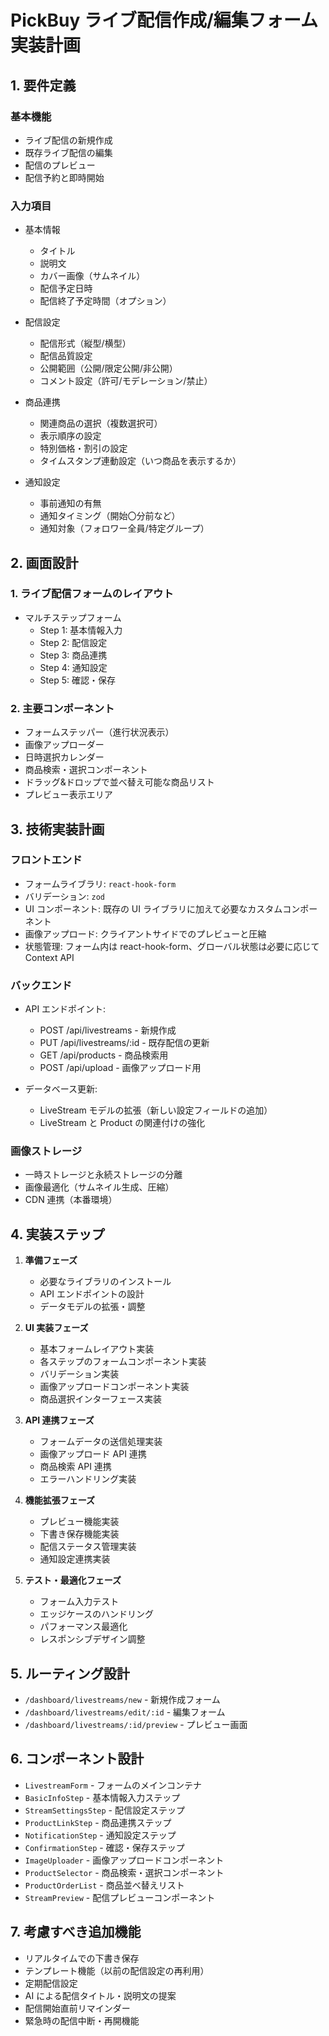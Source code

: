 # PickBuy ライブ配信作成/編集フォーム実装計画

## 1. 要件定義

### 基本機能

- ライブ配信の新規作成
- 既存ライブ配信の編集
- 配信のプレビュー
- 配信予約と即時開始

### 入力項目

- 基本情報

  - タイトル
  - 説明文
  - カバー画像（サムネイル）
  - 配信予定日時
  - 配信終了予定時間（オプション）

- 配信設定

  - 配信形式（縦型/横型）
  - 配信品質設定
  - 公開範囲（公開/限定公開/非公開）
  - コメント設定（許可/モデレーション/禁止）

- 商品連携

  - 関連商品の選択（複数選択可）
  - 表示順序の設定
  - 特別価格・割引の設定
  - タイムスタンプ連動設定（いつ商品を表示するか）

- 通知設定
  - 事前通知の有無
  - 通知タイミング（開始〇分前など）
  - 通知対象（フォロワー全員/特定グループ）

## 2. 画面設計

### 1. ライブ配信フォームのレイアウト

- マルチステップフォーム
  - Step 1: 基本情報入力
  - Step 2: 配信設定
  - Step 3: 商品連携
  - Step 4: 通知設定
  - Step 5: 確認・保存

### 2. 主要コンポーネント

- フォームステッパー（進行状況表示）
- 画像アップローダー
- 日時選択カレンダー
- 商品検索・選択コンポーネント
- ドラッグ&ドロップで並べ替え可能な商品リスト
- プレビュー表示エリア

## 3. 技術実装計画

### フロントエンド

- フォームライブラリ: `react-hook-form`
- バリデーション: `zod`
- UI コンポーネント: 既存の UI ライブラリに加えて必要なカスタムコンポーネント
- 画像アップロード: クライアントサイドでのプレビューと圧縮
- 状態管理: フォーム内は react-hook-form、グローバル状態は必要に応じて Context API

### バックエンド

- API エンドポイント:

  - POST /api/livestreams - 新規作成
  - PUT /api/livestreams/:id - 既存配信の更新
  - GET /api/products - 商品検索用
  - POST /api/upload - 画像アップロード用

- データベース更新:
  - LiveStream モデルの拡張（新しい設定フィールドの追加）
  - LiveStream と Product の関連付けの強化

### 画像ストレージ

- 一時ストレージと永続ストレージの分離
- 画像最適化（サムネイル生成、圧縮）
- CDN 連携（本番環境）

## 4. 実装ステップ

1. **準備フェーズ**

   - 必要なライブラリのインストール
   - API エンドポイントの設計
   - データモデルの拡張・調整

2. **UI 実装フェーズ**

   - 基本フォームレイアウト実装
   - 各ステップのフォームコンポーネント実装
   - バリデーション実装
   - 画像アップロードコンポーネント実装
   - 商品選択インターフェース実装

3. **API 連携フェーズ**

   - フォームデータの送信処理実装
   - 画像アップロード API 連携
   - 商品検索 API 連携
   - エラーハンドリング実装

4. **機能拡張フェーズ**

   - プレビュー機能実装
   - 下書き保存機能実装
   - 配信ステータス管理実装
   - 通知設定連携実装

5. **テスト・最適化フェーズ**
   - フォーム入力テスト
   - エッジケースのハンドリング
   - パフォーマンス最適化
   - レスポンシブデザイン調整

## 5. ルーティング設計

- `/dashboard/livestreams/new` - 新規作成フォーム
- `/dashboard/livestreams/edit/:id` - 編集フォーム
- `/dashboard/livestreams/:id/preview` - プレビュー画面

## 6. コンポーネント設計

- `LivestreamForm` - フォームのメインコンテナ
- `BasicInfoStep` - 基本情報入力ステップ
- `StreamSettingsStep` - 配信設定ステップ
- `ProductLinkStep` - 商品連携ステップ
- `NotificationStep` - 通知設定ステップ
- `ConfirmationStep` - 確認・保存ステップ
- `ImageUploader` - 画像アップロードコンポーネント
- `ProductSelector` - 商品検索・選択コンポーネント
- `ProductOrderList` - 商品並べ替えリスト
- `StreamPreview` - 配信プレビューコンポーネント

## 7. 考慮すべき追加機能

- リアルタイムでの下書き保存
- テンプレート機能（以前の配信設定の再利用）
- 定期配信設定
- AI による配信タイトル・説明文の提案
- 配信開始直前リマインダー
- 緊急時の配信中断・再開機能
